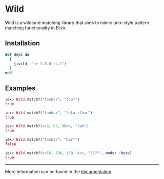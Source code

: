 # Wild

Wild is a wildcard matching library that aims to mimic unix-style pattern matching functionality in Elixir.

## Installation

```elixir
def deps do
  [
    {:wild, "~> 1.0.0-rc.1"}
  ]
end
```

## Examples

```elixir
iex> Wild.match?("foobar", "foo*")
true

iex> Wild.match?("foobar", "fo[a-z]bar")
true

iex> Wild.match?(<<9, 97, 98>>, "?ab")
true

iex> Wild.match?("foobar", "bar*")
false

iex> Wild.match?(<<16, 196, 130, 4>>, "????", mode: :byte)
true
```

---

More information can be found in the [documentation](https://hexdocs.pm/).

